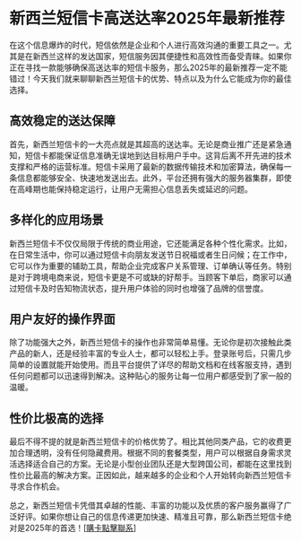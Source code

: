 # 新西兰短信卡高送达率2025年最新推荐

在这个信息爆炸的时代，短信依然是企业和个人进行高效沟通的重要工具之一。尤其是在新西兰这样的发达国家，短信服务因其便捷性和高效性而备受青睐。如果你正在寻找一款能够确保高送达率的短信卡服务，那么2025年的最新推荐一定不能错过！今天我们就来聊聊新西兰短信卡的优势、特点以及为什么它能成为你的最佳选择。

## 高效稳定的送达保障

首先，新西兰短信卡的一大亮点就是其超高的送达率。无论是商业推广还是紧急通知，短信卡都能保证信息准确无误地到达目标用户手中。这背后离不开先进的技术支撑和严格的运营标准。短信卡采用了最新的数据传输技术和加密算法，确保每一条信息都能够安全、快速地发送出去。此外，平台还拥有强大的服务器集群，即使在高峰期也能保持稳定运行，让用户无需担心信息丢失或延迟的问题。

## 多样化的应用场景

新西兰短信卡不仅仅局限于传统的商业用途，它还能满足各种个性化需求。比如，在日常生活中，你可以通过短信卡向朋友发送节日祝福或者生日问候；在工作中，它可以作为重要的辅助工具，帮助企业完成客户关系管理、订单确认等任务。特别是对于跨境电商来说，短信卡更是不可或缺的好帮手。当顾客下单后，商家可以通过短信卡及时告知物流状态，提升用户体验的同时也增强了品牌的信誉度。

## 用户友好的操作界面

除了功能强大之外，新西兰短信卡的操作也非常简单易懂。无论你是初次接触此类产品的新人，还是经验丰富的专业人士，都可以轻松上手。登录账号后，只需几步简单的设置就能开始使用。而且平台提供了详尽的帮助文档和在线客服支持，遇到任何问题都可以迅速得到解决。这种贴心的服务让每一位用户都感受到了家一般的温暖。

## 性价比极高的选择

最后不得不提的就是新西兰短信卡的价格优势了。相比其他同类产品，它的收费更加合理透明，没有任何隐藏费用。根据不同的套餐类型，用户可以根据自身需求灵活选择适合自己的方案。无论是小型创业团队还是大型跨国公司，都能在这里找到性价比最高的解决方案。正因如此，越来越多的企业和个人开始转向新西兰短信卡寻求合作机会。

总之，新西兰短信卡凭借其卓越的性能、丰富的功能以及优质的客户服务赢得了广泛好评。如果你想让自己的信息传递更加快速、精准且可靠，那么新西兰短信卡绝对是2025年的首选！[[購卡點擊聯系](https://t.me/s/SXDXQF)]